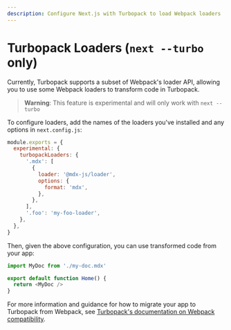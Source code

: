```yaml
---
description: Configure Next.js with Turbopack to load Webpack loaders
---
```


# Turbopack Loaders (`next --turbo` only)

Currently, Turbopack supports a subset of Webpack's loader API, allowing you to use some Webpack loaders to transform code in Turbopack.

> **Warning**: This feature is experimental and will only work with `next --turbo`

To configure loaders, add the names of the loaders you've installed and any options in `next.config.js`:

```js
module.exports = {
  experimental: {
    turbopackLoaders: {
      '.mdx': [
        {
          loader: '@mdx-js/loader',
          options: {
            format: 'mdx',
          },
        },
      ],
      '.foo': 'my-foo-loader',
    },
  },
}
```

Then, given the above configuration, you can use transformed code from your app:

```js
import MyDoc from './my-doc.mdx'

export default function Home() {
  return <MyDoc />
}
```

For more information and guidance for how to migrate your app to Turbopack from Webpack, see [Turbopack's documentation on Webpack compatibility](https://turbo.build/pack/docs/migrating-from-webpack).
